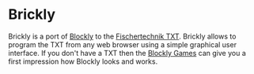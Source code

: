 # Brickly

Brickly is a port of [Blockly](https://developers.google.com/blockly/)
to the [Fischertechnik TXT](http://www.fischertechnik.de/en/desktopdefault.aspx/tabid-21/39_read-309/usetemplate-2_column_pano/). Brickly allows to program the TXT from any web browser
using a simple graphical user interface. If you don't have a TXT then
the [Blockly Games](https://blockly.games/) can give you 
a first impression how Blockly looks and works.


